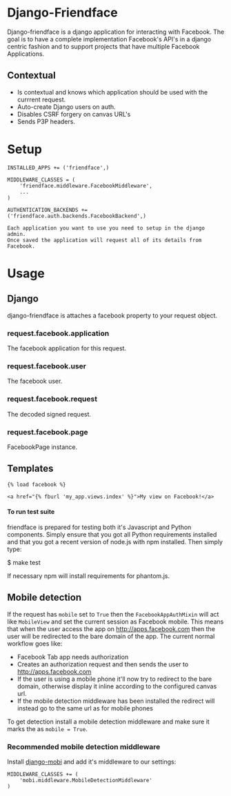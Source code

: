 # Django-Friendface

Django-friendface is a django application for interacting with Facebook. The
goal is to have a complete implementation Facebook's API's in a django centric
fashion and to support projects that have multiple Facebook Applications.

## Contextual

* Is contextual and knows which application should be used with the currrent
request.
* Auto-create Django users on auth.
* Disables CSRF forgery on canvas URL's
* Sends P3P headers.


# Setup

    INSTALLED_APPS += ('friendface',)

    MIDDLEWARE_CLASSES = (
        'friendface.middleware.FacebookMiddleware',
        ...
    )

    AUTHENTICATION_BACKENDS += ('friendface.auth.backends.FacebookBackend',)

    Each application you want to use you need to setup in the django admin.
    Once saved the application will request all of its details from Facebook.


# Usage

## Django

django-friendface is attaches a facebook property to your request object.

### request.facebook.application

The facebook application for this request.

### request.facebook.user

The facebook user.

### request.facebook.request

The decoded signed request.

### request.facebook.page

FacebookPage instance.

## Templates

    {% load facebook %}

    <a href="{% fburl 'my_app.views.index' %}">My view on Facebook!</a>


#### To run test suite
friendface is prepared for testing both it's Javascript and Python components.
Simply ensure that you got all Python requirements installed and that you
got a recent version of node.js with npm installed. Then simply type:

$ make test

If necessary npm will install requirements for phantom.js.

## Mobile detection

If the request has `mobile` set to `True` then the
`FacebookAppAuthMixin` will act like `MobileView` and set the current
session as Facebook mobile. This means that when the user access the
app on http://apps.facebook.com then the user will be redirected to
the bare domain of the app. The current normal workflow goes like:

- Facebook Tab app needs authorization
- Creates an authorization request and then sends the user to
  http://apps.facebook.com
- If the user is using a mobile phone it'll now try to redirect to the
  bare domain, otherwise display it inline according to the
  configured canvas url.
- If the mobile detection middleware has been installed the redirect will
  instead go to the same url as for mobile phones

To get detection install a mobile detection middleware and make sure
it marks the as `mobile = True`.

### Recommended mobile detection middleware

Install [django-mobi](https://pypi.python.org/pypi/django-mobi/) and
add it's middleware to our settings:

    MIDDLEWARE_CLASSES += (
        'mobi.middleware.MobileDetectionMiddleware'
    )

